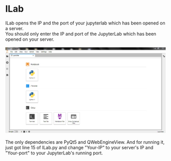 # ILab
ILab opens the IP and the port of your jupyterlab which has been opened on a server.<br />You should only enter the IP and port of the JupyterLab which has been opened on your server.<br /><br />
<img src="screenshot.jpg" style="max-width:100%;"><br /><br />
The only dependencies are PyQt5 and QWebEngineView. And for running it, just got line 15 of ILab.py and change "Your-IP" to your server's IP and "Your-port" to your JupyterLab's running port.
